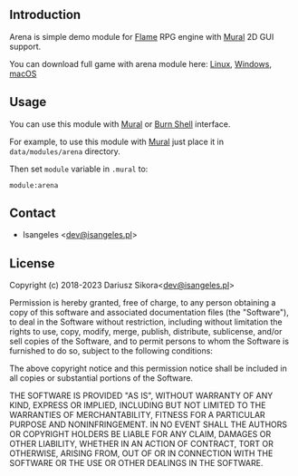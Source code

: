 ## Introduction
Arena is simple demo module for [Flame](https://github.com/Isangeles/flame) RPG
engine with [Mural](https://github.com/Isangeles/mural) 2D GUI support.

You can download full game with arena module here: [Linux](https://my.opendesktop.org/s/xmxszBXyMQCK5xB), 
[Windows](http://my.opendesktop.org/s/gcKQmFRdTj8sBdp), [macOS](https://my.opendesktop.org/s/5omoYQYMHGLXkfJ)

## Usage
You can use this module with [Mural](https://github.com/Isangeles/mural) or [Burn Shell](https://github.com/Isangeles/burnsh) interface.

For example, to use this module with [Mural](https://github.com/Isangeles/mural) just place it in
`data/modules/arena` directory.

Then set `module` variable in `.mural` to:
```
module:arena
```

## Contact
* Isangeles <<dev@isangeles.pl>>

## License
Copyright (c) 2018-2023 Dariusz Sikora<<dev@isangeles.pl>>

Permission is hereby granted, free of charge, to any person obtaining a copy
of this software and associated documentation files (the "Software"), to deal
in the Software without restriction, including without limitation the rights
to use, copy, modify, merge, publish, distribute, sublicense, and/or sell
copies of the Software, and to permit persons to whom the Software is
furnished to do so, subject to the following conditions:

The above copyright notice and this permission notice shall be included in all
copies or substantial portions of the Software.

THE SOFTWARE IS PROVIDED "AS IS", WITHOUT WARRANTY OF ANY KIND, EXPRESS OR
IMPLIED, INCLUDING BUT NOT LIMITED TO THE WARRANTIES OF MERCHANTABILITY,
FITNESS FOR A PARTICULAR PURPOSE AND NONINFRINGEMENT. IN NO EVENT SHALL THE
AUTHORS OR COPYRIGHT HOLDERS BE LIABLE FOR ANY CLAIM, DAMAGES OR OTHER
LIABILITY, WHETHER IN AN ACTION OF CONTRACT, TORT OR OTHERWISE, ARISING FROM,
OUT OF OR IN CONNECTION WITH THE SOFTWARE OR THE USE OR OTHER DEALINGS IN THE
SOFTWARE.

